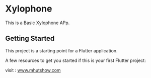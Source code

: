 # Xylophone

This is a Basic Xylophone APp.

## Getting Started

This project is a starting point for a Flutter application.

A few resources to get you started if this is your first Flutter project:

visit : www.mhutshow.com

